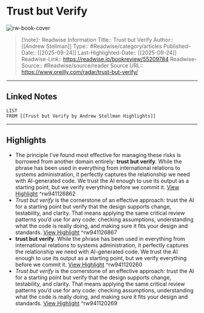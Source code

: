 # Trust but Verify

![rw-book-cover](https://cdn.oreillystatic.com/oreilly/images/radar-blog-social-1200x630.jpg)
<br>
>[!note]- Readwise Information
>Title:: Trust but Verify
>Author:: [[Andrew Stellman]]
>Type:: #Readwise/category/articles
>Published-Date:: [[2025-09-24]]
>Last-Highlighted-Date:: [[2025-09-24]]
>Readwise-Link:: https://readwise.io/bookreview/55209784
>Readwise-Source:: #Readwise/source/reader
>Source URL:: https://www.oreilly.com/radar/trust-but-verify/
--- 

## Linked Notes
```dataview
LIST
FROM [[Trust but Verify by Andrew Stellman Highlights]]
```

---

## Highlights
- The principle I’ve found most effective for managing these risks is borrowed from another domain entirely: **trust but verify**. While the phrase has been used in everything from international relations to systems administration, it perfectly captures the relationship we need with AI-generated code. We trust the AI enough to use its output as a starting point, but we verify everything before we commit it. [View Highlight](https://readwise.io/open/941126862) ^rw941126862
- *Trust but verify* is the cornerstone of an effective approach: trust the AI for a starting point but verify that the design supports change, testability, and clarity. That means applying the same critical review patterns you’d use for any code: checking assumptions, understanding what the code is really doing, and making sure it fits your design and standards. [View Highlight](https://readwise.io/open/941126867) ^rw941126867
- **trust but verify**. While the phrase has been used in everything from international relations to systems administration, it perfectly captures the relationship we need with AI-generated code. We trust the AI enough to use its output as a starting point, but we verify everything before we commit it. [View Highlight](https://readwise.io/open/941120260) ^rw941120260
- *Trust but verify* is the cornerstone of an effective approach: trust the AI for a starting point but verify that the design supports change, testability, and clarity. That means applying the same critical review patterns you’d use for any code: checking assumptions, understanding what the code is really doing, and making sure it fits your design and standards. [View Highlight](https://readwise.io/open/941120269) ^rw941120269
